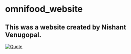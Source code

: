# omnifood_website
## This was a website created by Nishant Venugopal. 

[![Quote](https://github-readme-quotes.herokuapp.com/quote?theme=gruvbox)](https://github-readme-quotes.herokuapp.com/quote?theme=gruvbox)
